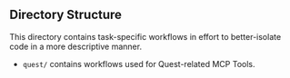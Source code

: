 ## Directory Structure
This directory contains task-specific workflows in effort to better-isolate
code in a more descriptive manner.
- `quest/` contains workflows used for Quest-related MCP Tools.
